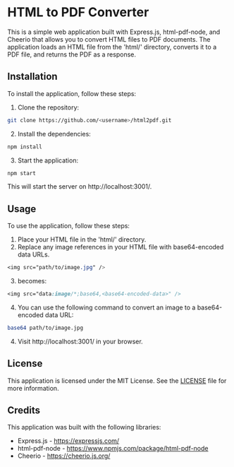 # HTML to PDF Converter

This is a simple web application built with Express.js, html-pdf-node, and Cheerio that allows you to convert HTML files to PDF documents. The application loads an HTML file from the 'html/' directory, converts it to a PDF file, and returns the PDF as a response.

## Installation
To install the application, follow these steps:

1. Clone the repository:
```bash
git clone https://github.com/<username>/html2pdf.git
```
2. Install the dependencies:
```bash
npm install
```

3. Start the application:
```bash
npm start
```

This will start the server on http://localhost:3001/.

## Usage
To use the application, follow these steps:

1. Place your HTML file in the 'html/' directory.
2. Replace any image references in your HTML file with base64-encoded data URLs.
```css
<img src="path/to/image.jpg" />
```
3. becomes:
```css
<img src="data:image/*;base64,<base64-encoded-data>" />
```

4. You can use the following command to convert an image to a base64-encoded data URL:
```bash
base64 path/to/image.jpg
```

4. Visit http://localhost:3001/ in your browser.

## License
This application is licensed under the MIT License. See the [LICENSE](https://github.com/Asadaaaaa/html2pdf/blob/main/LICENSE) file for more information.

## Credits
This application was built with the following libraries:

- Express.js - https://expressjs.com/
- html-pdf-node - https://www.npmjs.com/package/html-pdf-node
- Cheerio - https://cheerio.js.org/
